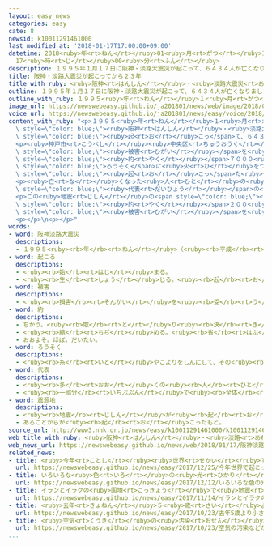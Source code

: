 ```yaml
---
layout: easy_news
categories: easy
cate: 8
newsid: k10011291461000
last_modified_at: '2018-01-17T17:00:00+09:00'
datetime: 2018<ruby>年<rt>ねん</rt></ruby>01<ruby>月<rt>がつ</rt></ruby>17<ruby>日<rt>にち</rt></ruby>
  17<ruby>時<rt>じ</rt></ruby>00<ruby>分<rt>ふん</rt></ruby>
description: １９９５年１月１７日に阪神・淡路大震災が起こって、６４３４人が亡くなりました。
title: 阪神・淡路大震災が起こってから２３年
title_with_ruby: <ruby>阪神<rt>はんしん</rt></ruby>・<ruby>淡路大震災<rt>あわじだいしんさい</rt></ruby>が<ruby>起<rt>お</rt></ruby>こってから２３<ruby>年<rt>ねん</rt></ruby>
outline: １９９５年１月１７日に阪神・淡路大震災が起こって、６４３４人が亡くなりました。
outline_with_ruby: １９９５<ruby>年<rt>ねん</rt></ruby>１<ruby>月<rt>がつ</rt></ruby>１７<ruby>日<rt>にち</rt></ruby>に<ruby>阪神<rt>はんしん</rt></ruby>・<ruby>淡路大震災<rt>あわじだいしんさい</rt></ruby>が<ruby>起<rt>お</rt></ruby>こって、６４３４<ruby>人<rt>にん</rt></ruby>が<ruby>亡<rt>な</rt></ruby>くなりました。
image_url: https://newswebeasy.github.io/ja201801/news/web/image/2018/01/17/K10011291461_1801170815_1801170816_01_03.jpg
voice_url: https://newswebeasy.github.io/ja201801/news/easy/voice/2018/01/17/k10011291461000.mp3
content_with_ruby: "<p>１９９５<ruby>年<rt>ねん</rt></ruby>１<ruby>月<rt>がつ</rt></ruby>１７<ruby>日<rt>にち</rt></ruby>に<span\
  \ style=\"color: blue;\"><ruby>阪神<rt>はんしん</rt></ruby>・<ruby>淡路大震災<rt>あわじだいしんさい</rt></ruby></span>が<span\
  \ style=\"color: blue;\"><ruby>起<rt>お</rt></ruby>こっ</span>て、６４３４<ruby>人<rt>にん</rt></ruby>が<ruby>亡<rt>な</rt></ruby>くなりました。この<ruby>地震<rt>じしん</rt></ruby>から２３<ruby>年<rt>ねん</rt></ruby>になった１７<ruby>日<rt>にち</rt></ruby>、いろいろな<ruby>場所<rt>ばしょ</rt></ruby>で<ruby>亡<rt>な</rt></ruby>くなった<ruby>人<rt>ひと</rt></ruby>のために<ruby>祈<rt>いの</rt></ruby>る<ruby>式<rt>しき</rt></ruby>がありました。</p>\n\
  <p><ruby>神戸市<rt>こうべし</rt></ruby><ruby>中央区<rt>ちゅうおうく</rt></ruby>の<ruby>東遊園地<rt>ひがしゆうえんち</rt></ruby>では、<ruby>地震<rt>じしん</rt></ruby>で<ruby>亡<rt>な</rt></ruby>くなった<ruby>人<rt>ひと</rt></ruby>の<ruby>家族<rt>かぞく</rt></ruby>や<span\
  \ style=\"color: blue;\"><ruby>被害<rt>ひがい</rt></ruby></span>を<ruby>受<rt>う</rt></ruby>けた<ruby>人<rt>ひと</rt></ruby>などが<span\
  \ style=\"color: blue;\"><ruby>約<rt>やく</rt></ruby></span>７０００<ruby>本<rt>ぼん</rt></ruby>の<span\
  \ style=\"color: blue;\">ろうそく</span>に<ruby>火<rt>ひ</rt></ruby>をつけました。そして、<ruby>地震<rt>じしん</rt></ruby>が<span\
  \ style=\"color: blue;\"><ruby>起<rt>お</rt></ruby>こっ</span>た<ruby>午前<rt>ごぜん</rt></ruby>５<ruby>時<rt>じ</rt></ruby>４６<ruby>分<rt>ぷん</rt></ruby>になると、みんなで<ruby>静<rt>しず</rt></ruby>かに<ruby>祈<rt>いの</rt></ruby>りました。</p>\n\
  <p><ruby>亡<rt>な</rt></ruby>くなった<ruby>人<rt>ひと</rt></ruby>の<ruby>家族<rt>かぞく</rt></ruby>の<span\
  \ style=\"color: blue;\"><ruby>代表<rt>だいひょう</rt></ruby></span>の<ruby>崔<rt>さい</rt></ruby><ruby>敏夫<rt>としお</rt></ruby>さんは「<ruby>息子<rt>むすこ</rt></ruby>のためにも、<ruby>頑張<rt>がんば</rt></ruby>って<ruby>住<rt>す</rt></ruby>みやすい<ruby>町<rt>まち</rt></ruby>をつくろうと<ruby>思<rt>おも</rt></ruby>います」と<ruby>話<rt>はな</rt></ruby>しました。<ruby>崔<rt>さい</rt></ruby>さんの<ruby>息子<rt>むすこ</rt></ruby>は<ruby>大学生<rt>だいがくせい</rt></ruby>のとき、<ruby>地震<rt>じしん</rt></ruby>で<ruby>亡<rt>な</rt></ruby>くなりました。</p>\n\
  <p>この<ruby>地震<rt>じしん</rt></ruby>の<span style=\"color: blue;\"><ruby>震源地<rt>しんげんち</rt></ruby></span>の<ruby>近<rt>ちか</rt></ruby>くにある<ruby>兵庫県<rt>ひょうごけん</rt></ruby><ruby>淡路市<rt>あわじし</rt></ruby>の<ruby>公園<rt>こうえん</rt></ruby>には、<ruby>地震<rt>じしん</rt></ruby>で<ruby>亡<rt>な</rt></ruby>くなった<ruby>人<rt>ひと</rt></ruby>の<ruby>家族<rt>かぞく</rt></ruby>などが<span\
  \ style=\"color: blue;\"><ruby>約<rt>やく</rt></ruby></span>２００<ruby>人<rt>にん</rt></ruby><ruby>集<rt>あつ</rt></ruby>まりました。そして、<ruby>地震<rt>じしん</rt></ruby>で<span\
  \ style=\"color: blue;\"><ruby>被害<rt>ひがい</rt></ruby></span>を<ruby>受<rt>う</rt></ruby>けた<ruby>人<rt>ひと</rt></ruby>たちが<ruby>元気<rt>げんき</rt></ruby>になるように<ruby>作<rt>つく</rt></ruby>った「しあわせ<ruby>運<rt>はこ</rt></ruby>べるように」という<ruby>歌<rt>うた</rt></ruby>を<ruby>歌<rt>うた</rt></ruby>いました。</p>\n\
  <p></p>\n<p></p>"
words:
- word: 阪神淡路大震災
  descriptions:
  - １９９５<ruby><rb>年</rb><rt>ねん</rt></ruby>（<ruby><rb>平成</rb><rt>へいせい</rt></ruby>７<ruby><rb>年</rb><rt>ねん</rt></ruby>）<ruby><rb>１月</rb><rt>いちがつ</rt></ruby><ruby><rb>１７日</rb><rt>じゅうしちにち</rt></ruby>、<ruby><rb>兵庫県</rb><rt>ひょうごけん</rt></ruby><ruby><rb>南部</rb><rt>なんぶ</rt></ruby>に<ruby><rb>起</rb><rt>お</rt></ruby>きた<ruby><rb>大地震</rb><rt>おおじしん</rt></ruby>による<ruby><rb>災害</rb><rt>さいがい</rt></ruby>。<ruby><rb>死者</rb><rt>ししゃ</rt></ruby>が<ruby><rb>約</rb><rt>やく</rt></ruby>６５００<ruby><rb>人</rb><rt>にん</rt></ruby>も<ruby><rb>出</rb><rt>で</rt></ruby>るなどの<ruby><rb>大被害</rb><rt>だいひがい</rt></ruby>をもたらした。
- word: 起こる
  descriptions:
  - <ruby><rb>始</rb><rt>はじ</rt></ruby>まる。
  - <ruby><rb>生</rb><rt>しょう</rt></ruby>じる。<ruby><rb>起</rb><rt>お</rt></ruby>きる。
- word: 被害
  descriptions:
  - <ruby><rb>損害</rb><rt>そんがい</rt></ruby>を<ruby><rb>受</rb><rt>う</rt></ruby>けること。また、<ruby><rb>受</rb><rt>う</rt></ruby>けた<ruby><rb>害</rb><rt>がい</rt></ruby>。
- word: 約
  descriptions:
  - ちかう。<ruby><rb>取</rb><rt>と</rt></ruby>り<ruby><rb>決</rb><rt>き</rt></ruby>める。
  - <ruby><rb>縮</rb><rt>ちぢ</rt></ruby>める。<ruby><rb>省</rb><rt>はぶ</rt></ruby>く。<ruby><rb>簡単</rb><rt>かんたん</rt></ruby>にする。
  - おおよそ。ほぼ。だいたい。
- word: ろうそく
  descriptions:
  - <ruby><rb>糸</rb><rt>いと</rt></ruby>やこよりをしんにして、その<ruby><rb>周</rb><rt>まわ</rt></ruby>りをろうで<ruby><rb>細長</rb><rt>ほそなが</rt></ruby>く<ruby><rb>固</rb><rt>かた</rt></ruby>めたもの。しんに<ruby><rb>火</rb><rt>ひ</rt></ruby>をつけて<ruby><rb>明</rb><rt>あ</rt></ruby>かりにする。
- word: 代表
  descriptions:
  - <ruby><rb>多</rb><rt>おお</rt></ruby>くの<ruby><rb>人</rb><rt>ひと</rt></ruby>に<ruby><rb>代</rb><rt>か</rt></ruby>わって<ruby><rb>何</rb><rt>なに</rt></ruby>かをすること。また、その<ruby><rb>人</rb><rt>ひと</rt></ruby>。
  - <ruby><rb>一部分</rb><rt>いちぶぶん</rt></ruby>で<ruby><rb>全体</rb><rt>ぜんたい</rt></ruby>の<ruby><rb>特色</rb><rt>とくしょく</rt></ruby>を<ruby><rb>表</rb><rt>あらわ</rt></ruby>すこと。また、そのもの。
- word: 震源地
  descriptions:
  - <ruby><rb>地震</rb><rt>じしん</rt></ruby>が<ruby><rb>起</rb><rt>お</rt></ruby>こった<ruby><rb>場所</rb><rt>ばしょ</rt></ruby>。
  - あることがらが<ruby><rb>起</rb><rt>お</rt></ruby>こったもと。
source_url: http://www3.nhk.or.jp/news/easy/k10011291461000/k10011291461000.html
web_title_with_ruby: <ruby>阪神<rt>はんしん</rt></ruby>・<ruby>淡路<rt>あわじ</rt></ruby><ruby>大震災<rt>だいしんさい</rt></ruby>からきょうで23<ruby>年<rt>ねん</rt></ruby>
web_news_url: https://newswebeasy.github.io/news/web/2018/01/17/阪神淡路大震災からきょうで23年
related_news:
- title: <ruby>今年<rt>ことし</rt></ruby><ruby>世界<rt>せかい</rt></ruby>で<ruby>起<rt>お</rt></ruby>こった<ruby>地震<rt>じしん</rt></ruby>などの<ruby>災害<rt>さいがい</rt></ruby>の<ruby>被害<rt>ひがい</rt></ruby>は<ruby>約<rt>やく</rt></ruby>３５<ruby>兆<rt>ちょう</rt></ruby><ruby>円<rt>えん</rt></ruby>
  url: https://newswebeasy.github.io/news/easy/2017/12/25/今年世界で起こった地震などの災害の被害は約35兆円
- title: いろいろな<ruby>色<rt>いろ</rt></ruby>の<ruby>光<rt>ひかり</rt></ruby>でまちを<ruby>飾<rt>かざ</rt></ruby>る「<ruby>神戸<rt>こうべ</rt></ruby>ルミナリエ」が<ruby>始<rt>はじ</rt></ruby>まる
  url: https://newswebeasy.github.io/news/easy/2017/12/12/いろいろな色の光でまちを飾る神戸ルミナリエが始まる
- title: イランとイラクの<ruby>国境<rt>こっきょう</rt></ruby>で<ruby>地震<rt>じしん</rt></ruby>　４５０<ruby>人<rt>にん</rt></ruby><ruby>以上<rt>いじょう</rt></ruby>が<ruby>亡<rt>な</rt></ruby>くなる
  url: https://newswebeasy.github.io/news/easy/2017/11/14/イランとイラクの国境で地震-450人以上が亡くなる
- title: <ruby>去年<rt>きょねん</rt></ruby>５<ruby>歳<rt>さい</rt></ruby>より<ruby>小<rt>ちい</rt></ruby>さな<ruby>子<rt>こ</rt></ruby>どもが５６０<ruby>万<rt>まん</rt></ruby><ruby>人<rt>にん</rt></ruby><ruby>亡<rt>な</rt></ruby>くなった
  url: https://newswebeasy.github.io/news/easy/2017/10/23/去年5歳より小さな子どもが560万人亡くなった
- title: <ruby>空気<rt>くうき</rt></ruby>の<ruby>汚染<rt>おせん</rt></ruby>などが<ruby>原因<rt>げんいん</rt></ruby>で９００<ruby>万<rt>まん</rt></ruby><ruby>人<rt>にん</rt></ruby>が<ruby>亡<rt>な</rt></ruby>くなる
  url: https://newswebeasy.github.io/news/easy/2017/10/23/空気の汚染などが原因で900万人が亡くなる
...
```

